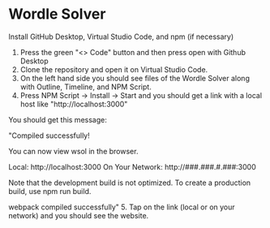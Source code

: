 # Wordle Solver

Install GitHub Desktop, Virtual Studio Code, and npm (if necessary)
1. Press the green "<> Code" button and then press open with Github Desktop
2. Clone the repository and open it on Virtual Studio Code.
3. On the left hand side you should see files of the Wordle Solver along with Outline, Timeline, and NPM Script.
4. Press NPM Script -> Install -> Start and you should get a link with a local host like "http://localhost:3000"

You should get this message:

"Compiled successfully!

You can now view wsol in the browser.

  Local:            http://localhost:3000
  On Your Network:  http://###.###.#.###:3000

Note that the development build is not optimized.
To create a production build, use npm run build.

webpack compiled successfully"
5. Tap on the link (local or on your network) and you should see the website.
